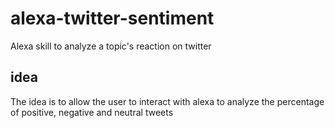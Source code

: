 # alexa-twitter-sentiment
Alexa skill to analyze a topic's reaction on twitter

## idea 
The idea is to allow the user to interact with alexa to analyze the percentage of positive, negative and neutral tweets 
